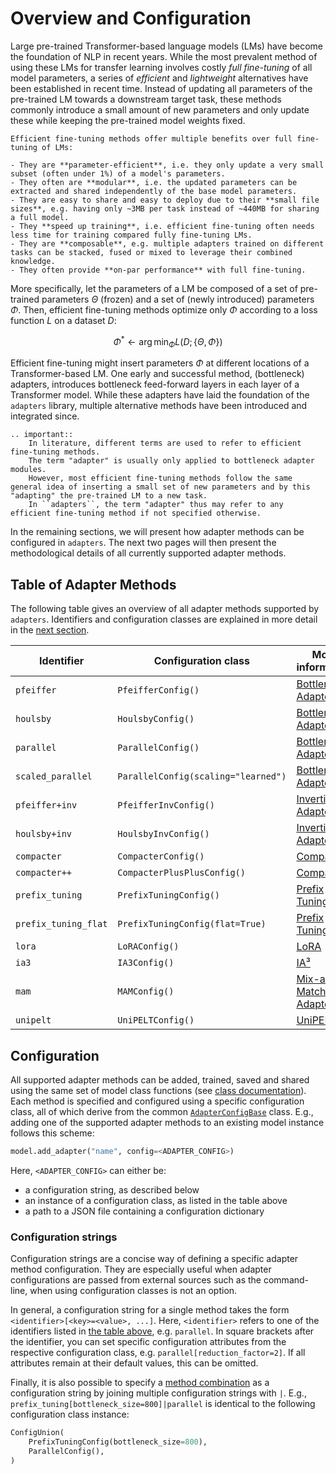# Overview and Configuration

Large pre-trained Transformer-based language models (LMs) have become the foundation of NLP in recent years.
While the most prevalent method of using these LMs for transfer learning involves costly *full fine-tuning* of all model parameters, a series of *efficient* and *lightweight* alternatives have been established in recent time.
Instead of updating all parameters of the pre-trained LM towards a downstream target task, these methods commonly introduce a small amount of new parameters and only update these while keeping the pre-trained model weights fixed.

```{admonition} Why use Efficient Fine-Tuning?
Efficient fine-tuning methods offer multiple benefits over full fine-tuning of LMs:

- They are **parameter-efficient**, i.e. they only update a very small subset (often under 1%) of a model's parameters.
- They often are **modular**, i.e. the updated parameters can be extracted and shared independently of the base model parameters.
- They are easy to share and easy to deploy due to their **small file sizes**, e.g. having only ~3MB per task instead of ~440MB for sharing a full model.
- They **speed up training**, i.e. efficient fine-tuning often needs less time for training compared fully fine-tuning LMs.
- They are **composable**, e.g. multiple adapters trained on different tasks can be stacked, fused or mixed to leverage their combined knowledge.
- They often provide **on-par performance** with full fine-tuning.
```

More specifically, let the parameters of a LM be composed of a set of pre-trained parameters $\Theta$ (frozen) and a set of (newly introduced) parameters $\Phi$.
Then, efficient fine-tuning methods optimize only $\Phi$ according to a loss function $L$ on a dataset $D$:

$$
\Phi^* \leftarrow \arg \min_{\Phi} L(D; \{\Theta, \Phi\})
$$

Efficient fine-tuning might insert parameters $\Phi$ at different locations of a Transformer-based LM.
One early and successful method, (bottleneck) adapters, introduces bottleneck feed-forward layers in each layer of a Transformer model.
While these adapters have laid the foundation of the `adapters` library, multiple alternative methods have been introduced and integrated since.

```{eval-rst}
.. important::
    In literature, different terms are used to refer to efficient fine-tuning methods.
    The term "adapter" is usually only applied to bottleneck adapter modules.
    However, most efficient fine-tuning methods follow the same general idea of inserting a small set of new parameters and by this "adapting" the pre-trained LM to a new task.
    In ``adapters``, the term "adapter" thus may refer to any efficient fine-tuning method if not specified otherwise.
```

In the remaining sections, we will present how adapter methods can be configured in `adapters`.
The next two pages will then present the methodological details of all currently supported adapter methods.

## Table of Adapter Methods

The following table gives an overview of all adapter methods supported by `adapters`.
Identifiers and configuration classes are explained in more detail in the [next section](#configuration).

| Identifier | Configuration class | More information
| --- | --- | --- |
| `pfeiffer` | `PfeifferConfig()` | [Bottleneck Adapters](methods.html#bottleneck-adapters) |
| `houlsby` | `HoulsbyConfig()` | [Bottleneck Adapters](methods.html#bottleneck-adapters) |
| `parallel` | `ParallelConfig()` | [Bottleneck Adapters](methods.html#bottleneck-adapters) |
| `scaled_parallel` | `ParallelConfig(scaling="learned")` | [Bottleneck Adapters](methods.html#bottleneck-adapters) |
| `pfeiffer+inv` | `PfeifferInvConfig()` | [Invertible Adapters](methods.html#language-adapters---invertible-adapters) |
| `houlsby+inv` | `HoulsbyInvConfig()` | [Invertible Adapters](methods.html#language-adapters---invertible-adapters) |
| `compacter` | `CompacterConfig()` | [Compacter](methods.html#compacter) |
| `compacter++` | `CompacterPlusPlusConfig()` | [Compacter](methods.html#compacter) |
| `prefix_tuning` | `PrefixTuningConfig()` | [Prefix Tuning](methods.html#prefix-tuning) |
| `prefix_tuning_flat` | `PrefixTuningConfig(flat=True)` | [Prefix Tuning](methods.html#prefix-tuning) |
| `lora` | `LoRAConfig()` | [LoRA](methods.html#lora) |
| `ia3` | `IA3Config()` | [IA³](methods.html#ia3) |
| `mam` | `MAMConfig()` | [Mix-and-Match Adapters](method_combinations.html#mix-and-match-adapters) |
| `unipelt` | `UniPELTConfig()` | [UniPELT](method_combinations.html#unipelt) |

## Configuration

All supported adapter methods can be added, trained, saved and shared using the same set of model class functions (see [class documentation](adapters.ModelAdaptersMixin)).
Each method is specified and configured using a specific configuration class, all of which derive from the common [`AdapterConfigBase`](adapters.AdapterConfigBase) class.
E.g., adding one of the supported adapter methods to an existing model instance follows this scheme:
```python
model.add_adapter("name", config=<ADAPTER_CONFIG>)
```

Here, `<ADAPTER_CONFIG>` can either be:
- a configuration string, as described below
- an instance of a configuration class, as listed in the table above
- a path to a JSON file containing a configuration dictionary

### Configuration strings

Configuration strings are a concise way of defining a specific adapter method configuration.
They are especially useful when adapter configurations are passed from external sources such as the command-line, when using configuration classes is not an option.

In general, a configuration string for a single method takes the form `<identifier>[<key>=<value>, ...]`.
Here, `<identifier>` refers to one of the identifiers listed in [the table above](#table-of-adapter-methods), e.g. `parallel`.
In square brackets after the identifier, you can set specific configuration attributes from the respective configuration class, e.g. `parallel[reduction_factor=2]`.
If all attributes remain at their default values, this can be omitted.

Finally, it is also possible to specify a [method combination](method_combinations.md) as a configuration string by joining multiple configuration strings with `|`.
E.g., `prefix_tuning[bottleneck_size=800]|parallel` is identical to the following configuration class instance:

```python
ConfigUnion(
    PrefixTuningConfig(bottleneck_size=800),
    ParallelConfig(),
)
```
